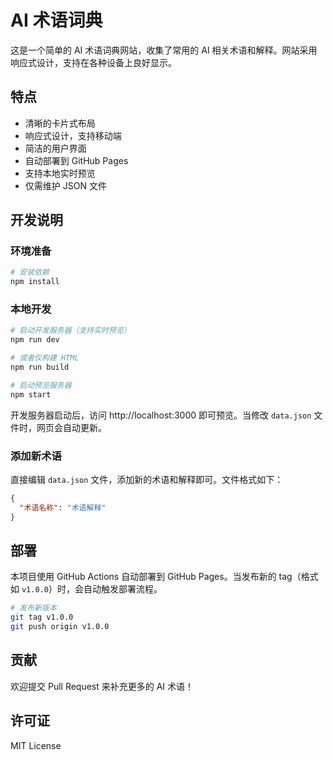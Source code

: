 # AI 术语词典

这是一个简单的 AI 术语词典网站，收集了常用的 AI 相关术语和解释。网站采用响应式设计，支持在各种设备上良好显示。

## 特点

- 清晰的卡片式布局
- 响应式设计，支持移动端
- 简洁的用户界面
- 自动部署到 GitHub Pages
- 支持本地实时预览
- 仅需维护 JSON 文件

## 开发说明

### 环境准备

```bash
# 安装依赖
npm install
```

### 本地开发

```bash
# 启动开发服务器（支持实时预览）
npm run dev

# 或者仅构建 HTML
npm run build

# 启动预览服务器
npm start
```

开发服务器启动后，访问 http://localhost:3000 即可预览。当修改 `data.json` 文件时，网页会自动更新。

### 添加新术语

直接编辑 `data.json` 文件，添加新的术语和解释即可。文件格式如下：

```json
{
  "术语名称": "术语解释"
}
```

## 部署

本项目使用 GitHub Actions 自动部署到 GitHub Pages。当发布新的 tag（格式如 `v1.0.0`）时，会自动触发部署流程。

```bash
# 发布新版本
git tag v1.0.0
git push origin v1.0.0
```

## 贡献

欢迎提交 Pull Request 来补充更多的 AI 术语！

## 许可证

MIT License
